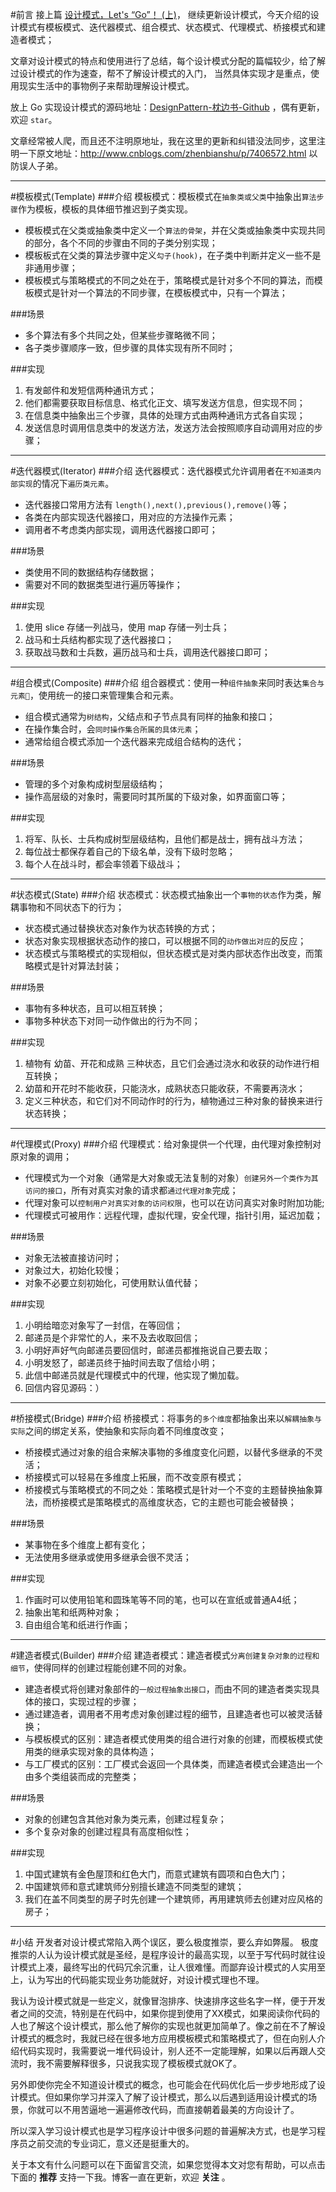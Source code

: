 #前言
接上篇 [设计模式，Let's “Go”！ (上)](http://www.cnblogs.com/zhenbianshu/p/7406572.html)， 继续更新设计模式，今天介绍的设计模式有模板模式、迭代器模式、组合模式、状态模式、代理模式、桥接模式和建造者模式；

文章对设计模式的特点和使用进行了总结，每个设计模式分配的篇幅较少，给了解过设计模式的作为速查，帮不了解设计模式的入门， 当然具体实现才是重点，使用现实生活中的事物例子来帮助理解设计模式。

放上 Go 实现设计模式的源码地址：[DesignPattern-枕边书-Github](https://github.com/zhenbianshu/DesignPattern) ，偶有更新，欢迎 `star`。

文章经常被人爬，而且还不注明原地址，我在这里的更新和纠错没法同步，这里注明一下原文地址：http://www.cnblogs.com/zhenbianshu/p/7406572.html  以防误人子弟。

---
#模板模式(Template)
###介绍
模板模式：模板模式在`抽象类或父类`中抽象出`算法步骤`作为模板，模板的具体细节推迟到子类实现。

- 模板模式在父类或抽象类中定义一个`算法的骨架`，并在父类或抽象类中实现共同的部分，各个不同的步骤由不同的子类分别实现；
- 模板板式在父类的算法步骤中定义`勾子(hook)`，在子类中判断并定义一些不是非通用步骤；
- 模板模式与策略模式的不同之处在于，策略模式是针对多个不同的算法，而模板模式是针对一个算法的不同步骤，在模板模式中，只有一个算法；


###场景
- 多个算法有多个共同之处，但某些步骤略微不同；
- 各子类步骤顺序一致，但步骤的具体实现有所不同时；

###实现
1. 有发邮件和发短信两种通讯方式；
2. 他们都需要获取目标信息、格式化正文、填写发送方信息，但实现不同；
3. 在信息类中抽象出三个步骤，具体的处理方式由两种通讯方式各自实现；
4. 发送信息时调用信息类中的发送方法，发送方法会按照顺序自动调用对应的步骤；


---
#迭代器模式(Iterator)
###介绍
迭代器模式：迭代器模式允许调用者在`不知道类内部实现`的情况下`遍历类元素`。

- 迭代器接口常用方法有 `length(),next(),previous(),remove()`等；
- 各类在内部实现迭代器接口，用对应的方法操作元素；
- 调用者不考虑类内部实现，调用迭代器接口即可；

###场景
- 类使用不同的数据结构存储数据；
- 需要对不同的数据类型进行遍历等操作；

###实现
1. 使用 slice 存储一列战马，使用 map 存储一列士兵；
2. 战马和士兵结构都实现了迭代器接口；
3. 获取战马数和士兵数，遍历战马和士兵，调用迭代器接口即可；


---
#组合模式(Composite)
###介绍
组合器模式：使用一种`组件抽象`来同时表达`集合与元素`，使用统一的接口来管理集合和元素。

- 组合模式通常为`树结构`，父结点和子节点具有同样的抽象和接口；
- 在操作集合时，会`同时操作集合所属的具体元素`；
- 通常给组合模式添加一个迭代器来完成组合结构的迭代；

###场景
- 管理的多个对象构成树型层级结构；
- 操作高层级的对象时，需要同时其所属的下级对象，如界面窗口等；

###实现
1. 将军、队长、士兵构成树型层级结构，且他们都是战士，拥有战斗方法；
2. 每位战士都保存着自己的下级名单，没有下级时忽略；
3. 每个人在战斗时，都会率领着下级战斗；

---
#状态模式(State)
###介绍
状态模式：状态模式抽象出一个`事物的状态`作为类，解耦事物和不同状态下的行为；

- 状态模式通过替换状态对象作为状态转换的方式；
- 状态对象实现根据状态动作的接口，可以根据不同的`动作做出对应`的反应；
- 状态模式与策略模式的实现相似，但状态模式是对类内部状态作出改变，而策略模式是针对算法封装；

###场景
- 事物有多种状态，且可以相互转换；
- 事物多种状态下对同一动作做出的行为不同；

###实现
1. 植物有 幼苗、开花和成熟 三种状态，且它们会通过浇水和收获的动作进行相互转换；
2. 幼苗和开花时不能收获，只能浇水，成熟状态只能收获，不需要再浇水；
3. 定义三种状态，和它们对不同动作时的行为，植物通过三种对象的替换来进行状态转换；


---
#代理模式(Proxy)
###介绍
代理模式：给对象提供一个代理，由代理对象控制对原对象的调用；

- 代理模式为一个对象（通常是大对象或无法复制的对象）`创建另外一个类作为其访问的接口`，所有对真实对象的请求都`通过代理对象`完成；
- 代理对象可以`控制用户对真实对象的访问权限`，也可以在访问真实对象时附加功能;
- 代理模式可被用作：远程代理，虚拟代理，安全代理，指针引用，延迟加载；

###场景
- 对象无法被直接访问时；
- 对象过大，初始化较慢；
- 对象不必要立刻初始化，可使用默认值代替；

###实现
1. 小明给暗恋对象写了一封信，在等回信；
2. 邮递员是个非常忙的人，来不及去收取回信；
3. 小明好声好气向邮递员要回信时，邮递员都推拖说自己要去取；
4. 小明发怒了，邮递员终于抽时间去取了信给小明；
5. 此信中邮递员就是代理模式中的代理，他实现了懒加载。
6. 回信内容见源码：）


---
#桥接模式(Bridge)
###介绍
桥接模式：将事务的`多个维度`都抽象出来以`解耦抽象与实际`之间的绑定关系，使抽象和实际向着不同维度改变；

- 桥接模式通过对象的组合来解决事物的多维度变化问题，以替代多继承的不灵活；
- 桥接模式可以轻易在多维度上拓展，而不改变原有模式；
- 桥接模式与策略模式的不同之处：策略模式是针对一个不变的主题替换抽象算法，而桥接模式是策略模式的高维度状态，它的主题也可能会被替换；

###场景
- 某事物在多个维度上都有变化；
- 无法使用多继承或使用多继承会很不灵活；

###实现
1. 作画时可以使用铅笔和圆珠笔等不同的笔，也可以在宣纸或普通A4纸；
2. 抽象出笔和纸两种对象；
3. 自由组合笔和纸进行作画；

---
#建造者模式(Builder)
###介绍
建造者模式：建造者模式`分离创建复杂对象的过程和细节`，使得同样的创建过程能创建不同的对象。

- 建造者模式将创建对象部件的`一般过程抽象出接口`，而由不同的建造者类实现具体的接口，实现过程的步骤；
- 通过建造者，调用者不用考虑对象创建过程的细节，且建造者也可以被灵活替换；
- 与模板模式的区别：建造者模式使用类的组合进行对象的创建，而模板模式使用类的继承实现对象的具体构造；
- 与工厂模式的区别：工厂模式会返回一个具体类，而建造者模式会建造出一个由多个类组装而成的完整类；

###场景
- 对象的创建包含其他对象为类元素，创建过程复杂；
- 多个复杂对象的创建过程具有高度相似性；

###实现
1. 中国式建筑有金色屋顶和红色大门，而意式建筑有圆项和白色大门；
2. 中国建筑师和意式建筑师分别擅长建造不同类型的建筑；
3. 我们在盖不同类型的房子时先创建一个建筑师，再用建筑师去创建对应风格的房子；

---
#小结
开发者对设计模式常陷入两个误区，要么极度推崇，要么弃如弊履。
极度推崇的人认为设计模式就是圣经，是程序设计的最高实现，以至于写代码时就往设计模式上凑，最终写出的代码冗余沉重，让人很难懂。而鄙弃设计模式的人实用至上，认为写出的代码能实现业务功能就好，对设计模式理也不理。

我认为设计模式就是一些定义，就像冒泡排序、快速排序这些名字一样，便于开发者之间的交流，特别是在代码中，如果你提到使用了XX模式，如果阅读你代码的人也了解这个设计模式，那么他了解你的实现也就更加简单了。像之前在不了解设计模式的概念时，我就已经在很多地方应用模板模式和策略模式了，但在向别人介绍代码实现时，我需要说一堆代码设计，别人还不一定能理解，如果以后再跟人交流时，我不需要解释很多，只说我实现了模板模式就OK了。

另外即使你完全不知道设计模式的概念，也可能会在代码优化后一步步地形成了设计模式。但如果你学习并深入了解了设计模式，那么以后遇到适用设计模式的场景，你就可以不用苦逼地一遍遍修改代码，而直接朝着最美的方向设计了。

所以深入学习设计模式也是学习程序设计中很多问题的普遍解决方式，也是学习程序员之前交流的专业词汇，意义还是挺重大的。

关于本文有什么问题可以在下面留言交流，如果您觉得本文对您有帮助，可以点击下面的 **推荐** 支持一下我。博客一直在更新，欢迎 **关注** 。


